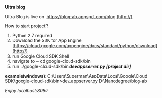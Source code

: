 **Ultra blog**

Ultra Blog is live on [https://blog-ab.appspot.com/blog](http://)

How to start project!?
1. Python 2.7 required
2. Download the SDK for App Engine [https://cloud.google.com/appengine/docs/standard/python/download](http://)
3. run Google Cloud SDK Shell
4. navigate to  ~ cd google-cloud-sdk/bin
5. run ../google-cloud-sdk/bin ***devappserver.py [project dir]***

**example(windows):**
C:\Users\Superman\AppData\Local\Google\Cloud SDK\google-cloud-sdk\bin>dev_appserver.py D:\Nanodegree\blog-ab

*Enjoy localhost:8080*